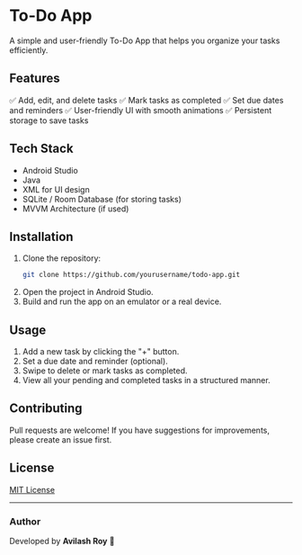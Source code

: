 # To-Do App

A simple and user-friendly To-Do App that helps you organize your tasks efficiently.

## Features

✅ Add, edit, and delete tasks
✅ Mark tasks as completed
✅ Set due dates and reminders
✅ User-friendly UI with smooth animations
✅ Persistent storage to save tasks

## Tech Stack

- Android Studio
- Java
- XML for UI design
- SQLite / Room Database (for storing tasks)
- MVVM Architecture (if used)

## Installation

1. Clone the repository:
   ```sh
   git clone https://github.com/yourusername/todo-app.git
   ```
2. Open the project in Android Studio.
3. Build and run the app on an emulator or a real device.

## Usage

1. Add a new task by clicking the "+" button.
2. Set a due date and reminder (optional).
3. Swipe to delete or mark tasks as completed.
4. View all your pending and completed tasks in a structured manner.

## Contributing

Pull requests are welcome! If you have suggestions for improvements, please create an issue first.

## License

[MIT License](LICENSE)

---

### Author

Developed by **Avilash Roy** 🚀

